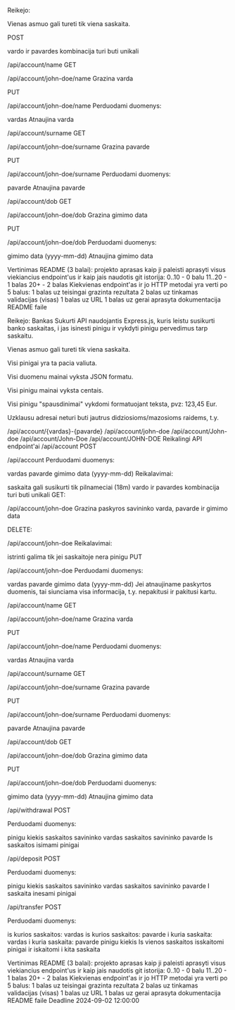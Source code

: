 Reikejo:

Vienas asmuo gali tureti tik viena saskaita.


POST

vardo ir pavardes kombinacija turi buti unikali



/api/account/name
GET

/api/account/john-doe/name
Grazina varda

PUT

/api/account/john-doe/name
Perduodami duomenys:

vardas
Atnaujina varda

/api/account/surname
GET

/api/account/john-doe/surname
Grazina pavarde

PUT

/api/account/john-doe/surname
Perduodami duomenys:

pavarde
Atnaujina pavarde

/api/account/dob
GET

/api/account/john-doe/dob
Grazina gimimo data

PUT

/api/account/john-doe/dob
Perduodami duomenys:

gimimo data (yyyy-mm-dd)
Atnaujina gimimo data





Vertinimas
README (3 balai):
projekto aprasas
kaip ji paleisti
aprasyti visus viekiancius endpoint'us ir kaip jais naudotis
git istorija:
0..10 - 0 balu
11..20 - 1 balas
20+ - 2 balas
Kiekvienas endpoint'as ir jo HTTP metodai yra verti po 5 balus:
1 balas uz teisingai grazinta rezultata
2 balas uz tinkamas validacijas (visas)
1 balas uz URL
1 balas uz gerai aprasyta dokumentacija README faile







Reikejo:
Bankas
Sukurti API naudojantis Express.js, kuris leistu susikurti banko saskaitas, i jas isinesti pinigu ir vykdyti pinigu pervedimus tarp saskaitu.

Vienas asmuo gali tureti tik viena saskaita.

Visi pinigai yra ta pacia valiuta.

Visi duomenu mainai vyksta JSON formatu.

Visi pinigu mainai vyksta centais.

Visi pinigu "spausdinimai" vykdomi formatuojant teksta, pvz: 123,45 Eur.

Uzklausu adresai neturi buti jautrus didziosioms/mazosioms raidems, t.y.

/api/account/{vardas}-{pavarde}
/api/account/john-doe
/api/account/John-doe
/api/account/John-Doe
/api/account/JOHN-DOE
Reikalingi API endpoint'ai
/api/account
POST

/api/account
Perduodami duomenys:

vardas
pavarde
gimimo data (yyyy-mm-dd)
Reikalavimai:

saskaita gali susikurti tik pilnameciai (18m)
vardo ir pavardes kombinacija turi buti unikali
GET:

/api/account/john-doe
Grazina paskyros savininko varda, pavarde ir gimimo data

DELETE:

/api/account/john-doe
Reikalavimai:

istrinti galima tik jei saskaitoje nera pinigu
PUT

/api/account/john-doe
Perduodami duomenys:

vardas
pavarde
gimimo data (yyyy-mm-dd)
Jei atnaujiname paskyrtos duomenis, tai siunciama visa informacija, t.y. nepakitusi ir pakitusi kartu.

/api/account/name
GET

/api/account/john-doe/name
Grazina varda

PUT

/api/account/john-doe/name
Perduodami duomenys:

vardas
Atnaujina varda

/api/account/surname
GET

/api/account/john-doe/surname
Grazina pavarde

PUT

/api/account/john-doe/surname
Perduodami duomenys:

pavarde
Atnaujina pavarde

/api/account/dob
GET

/api/account/john-doe/dob
Grazina gimimo data

PUT

/api/account/john-doe/dob
Perduodami duomenys:

gimimo data (yyyy-mm-dd)
Atnaujina gimimo data

/api/withdrawal
POST

Perduodami duomenys:

pinigu kiekis
saskaitos savininko vardas
saskaitos savininko pavarde
Is saskaitos isimami pinigai

/api/deposit
POST

Perduodami duomenys:

pinigu kiekis
saskaitos savininko vardas
saskaitos savininko pavarde
I saskaita inesami pinigai

/api/transfer
POST

Perduodami duomenys:

is kurios saskaitos: vardas
is kurios saskaitos: pavarde
i kuria saskaita: vardas
i kuria saskaita: pavarde
pinigu kiekis
Is vienos saskaitos isskaitomi pinigai ir iskaitomi i kita saskaita

Vertinimas
README (3 balai):
projekto aprasas
kaip ji paleisti
aprasyti visus viekiancius endpoint'us ir kaip jais naudotis
git istorija:
0..10 - 0 balu
11..20 - 1 balas
20+ - 2 balas
Kiekvienas endpoint'as ir jo HTTP metodai yra verti po 5 balus:
1 balas uz teisingai grazinta rezultata
2 balas uz tinkamas validacijas (visas)
1 balas uz URL
1 balas uz gerai aprasyta dokumentacija README faile
Deadline
2024-09-02 12:00:00
